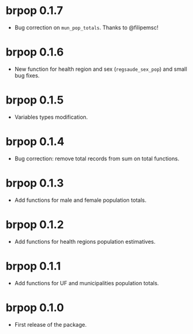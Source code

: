 # brpop 0.1.7
* Bug correction on `mun_pop_totals`. Thanks to @filipemsc!

# brpop 0.1.6
* New function for health region and sex (`regsaude_sex_pop`) and small bug fixes.

# brpop 0.1.5
* Variables types modification.

# brpop 0.1.4
* Bug correction: remove total records from sum on total functions.

# brpop 0.1.3
* Add functions for male and female population totals.

# brpop 0.1.2
* Add functions for health regions population estimatives.

# brpop 0.1.1
* Add functions for UF and municipalities population totals.

# brpop 0.1.0
* First release of the package.
